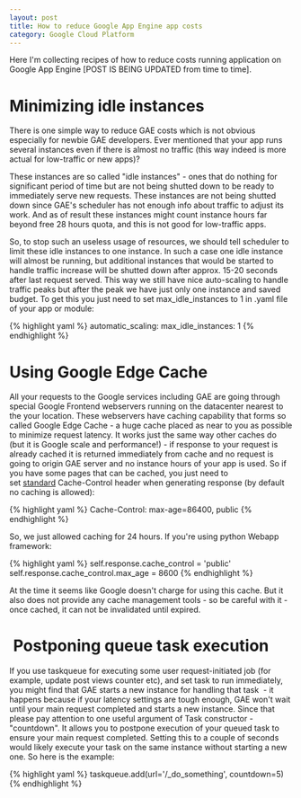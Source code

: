 ```yaml
---
layout: post
title: How to reduce Google App Engine app costs
category: Google Cloud Platform
---
```

Here I'm collecting recipes of how to reduce costs running application on Google App Engine [POST IS BEING UPDATED from time to time].

<!--more-->

# Minimizing idle instances

There is one simple way to reduce GAE costs which is not obvious especially for newbie GAE developers. Ever mentioned that your app runs several instances even if there is almost no traffic (this way indeed is more actual for low-traffic or new apps)? 

These instances are so called "idle instances" - ones that do nothing for significant period of time but are not being shutted down to be ready to immediately serve new requests. These instances are not being shutted down since GAE's scheduler has not enough info about traffic to adjust its work. And as of result these instances might count instance hours far beyond free 28 hours quota, and this is not good for low-traffic apps. 

So, to stop such an useless usage of resources, we should tell scheduler to limit these idle instances to one instance. In such a case one idle instance will almost be running, but additional instances that would be started to handle traffic increase will be shutted down after approx. 15-20 seconds after last request served. This way we still have nice auto-scaling to handle traffic peaks but after the peak we have just only one instance and saved budget. To get this you just need to set max_idle_instances to 1 in .yaml file of your app or module:

{% highlight yaml %}
automatic_scaling:
   max_idle_instances: 1
{% endhighlight %}

# Using Google Edge Cache

All your requests to the Google services including GAE are going through special Google Frontend webservers running on the datacenter nearest to the your location. These webservers have caching capability that forms so called Google Edge Cache - a huge cache placed as near to you as possible to minimize request latency. It works just the same way other caches do (but it is Google scale and performance!) - if response to your request is already cached it is returned immediately from cache and no request is going to origin GAE server and no instance hours of your app is used. So if you have some pages that can be cached, you just need to set [standard](http://www.w3.org/Protocols/rfc2616/rfc2616-sec14.html) Cache-Control header when generating response (by default no caching is allowed):

{% highlight yaml %}
Cache-Control: max-age=86400, public
{% endhighlight %}

So, we just allowed caching for 24 hours. If you're using python Webapp framework:

{% highlight yaml %}
self.response.cache_control = 'public'
self.response.cache_control.max_age = 8600
{% endhighlight %}

At the time it seems like Google doesn't charge for using this cache. But it also does not provide any cache management tools - so be careful with it - once cached, it can not be invalidated until expired.

#  Postponing queue task execution

If you use taskqueue for executing some user request-initiated job (for example, update post views counter etc), and set task to run immediately, you might find that GAE starts a new instance for handling that task  - it happens because if your latency settings are tough enough, GAE won't wait until your main request completed and starts a new instance. Since that please pay attention to one useful argument of Task constructor - "countdown". It allows you to postpone execution of your queued task to ensure your main request completed. Setting this to a couple of seconds would likely execute your task on the same instance without starting a new one. So here is the example:

{% highlight yaml %}
taskqueue.add(url='/_do_something', countdown=5)
{% endhighlight %}
